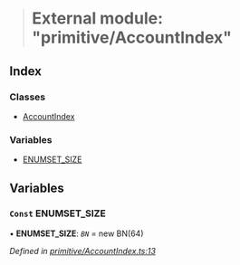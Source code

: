 > # External module: "primitive/AccountIndex"

## Index

### Classes

* [AccountIndex](../classes/_primitive_accountindex_.accountindex.md)

### Variables

* [ENUMSET_SIZE](_primitive_accountindex_.md#const-enumset_size)

## Variables

### `Const` ENUMSET_SIZE

• **ENUMSET_SIZE**: *`BN`* =  new BN(64)

*Defined in [primitive/AccountIndex.ts:13](https://github.com/polkadot-js/api/blob/43ca02b/packages/types/src/primitive/AccountIndex.ts#L13)*